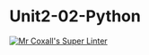 # Unit2-02-Python
[![Mr Coxall's Super Linter](https://github.com/ICS3U-Programming-AbdulrahmanA/Unit2-02-Python/workflows/Mr%20Coxall's%20Super%20Linter/badge.svg)](https://github.com/ICS3U-Programming-AbdulrahmanA/Unit2-02-Python/actions/)
